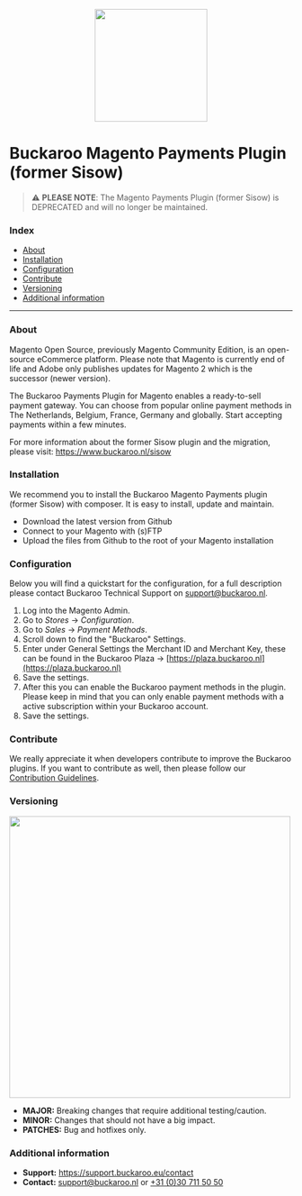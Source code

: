 <p align="center">
  <img src="https://www.buckaroo.nl/media/3598/sisow_magento1.png" width="200px" position="center">
</p>

# Buckaroo Magento Payments Plugin (former Sisow)

> :warning: **PLEASE NOTE**: The Magento Payments Plugin (former Sisow) is DEPRECATED and will no longer be maintained.

### Index
- [About](#about)
- [Installation](#installation)
- [Configuration](#configuration)
- [Contribute](#contribute)
- [Versioning](#versioning)
- [Additional information](#additional-information)
---

### About

Magento Open Source, previously Magento Community Edition, is an open-source eCommerce platform. Please note that Magento is currently end of life and Adobe only publishes updates for Magento 2 which is the successor (newer version).

The Buckaroo Payments Plugin for Magento enables a ready-to-sell payment gateway. You can choose from popular online payment methods in The Netherlands, Belgium, France, Germany and globally. Start accepting payments within a few minutes.

For more information about the former Sisow plugin and the migration, please visit:
https://www.buckaroo.nl/sisow

### Installation
We recommend you to install the Buckaroo Magento Payments plugin (former Sisow) with composer. It is easy to install, update and maintain.

-   Download the latest version from Github
-   Connect to your Magento with (s)FTP
-   Upload the files from Github to the root of your Magento installation

### Configuration

Below you will find a quickstart for the configuration, for a full description please contact Buckaroo Technical Support on  [support@buckaroo.nl](mailto:support@buckaroo.nl).

1.  Log into the Magento Admin.
2.  Go to  _Stores_  →  _Configuration_.
3.  Go to  _Sales_  →  _Payment Methods_.
4.  Scroll down to find the "Buckaroo" Settings.
5.  Enter under General Settings the Merchant ID and Merchant Key, these can be found in the Buckaroo Plaza →  [https://plaza.buckaroo.nl](https://plaza.buckaroo.nl)
6.  Save the settings.
7.  After this you can enable the Buckaroo payment methods in the plugin. Please keep in mind that you can only enable payment methods with a active subscription within your Buckaroo account.
8.  Save the settings.

### Contribute
We really appreciate it when developers contribute to improve the Buckaroo plugins.
If you want to contribute as well, then please follow our [Contribution Guidelines](CONTRIBUTING.md).

### Versioning 
<p align="left">
  <img src="https://www.buckaroo.nl/media/3480/magento_versioning.png" width="500px" position="center">
</p>

- **MAJOR:** Breaking changes that require additional testing/caution.
- **MINOR:** Changes that should not have a big impact.
- **PATCHES:** Bug and hotfixes only.


### Additional information
- **Support:** https://support.buckaroo.eu/contact
- **Contact:** [support@buckaroo.nl](mailto:support@buckaroo.nl) or [+31 (0)30 711 50 50](tel:+310307115050)
